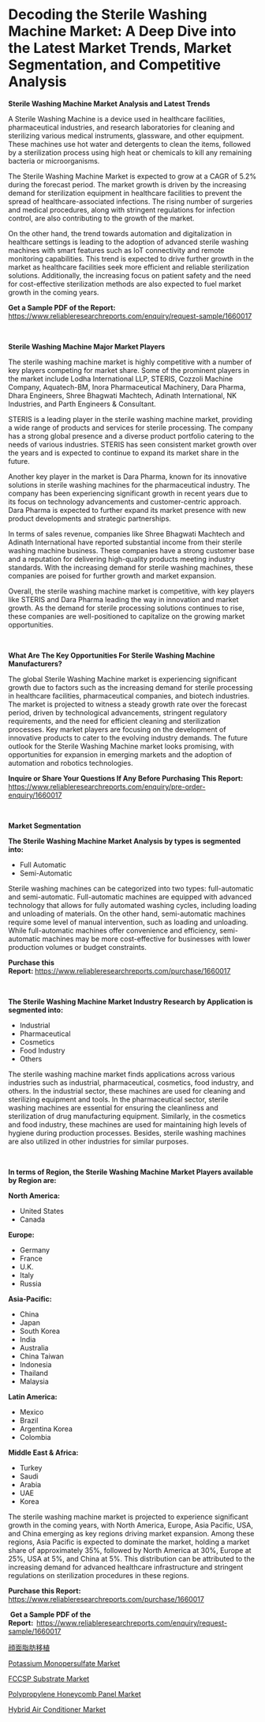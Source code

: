 <p><h1>Decoding the Sterile Washing Machine Market: A Deep Dive into the Latest Market Trends, Market Segmentation, and Competitive Analysis</h1></p><p><strong>Sterile Washing Machine Market Analysis and Latest Trends</strong></p>
<p><p>A Sterile Washing Machine is a device used in healthcare facilities, pharmaceutical industries, and research laboratories for cleaning and sterilizing various medical instruments, glassware, and other equipment. These machines use hot water and detergents to clean the items, followed by a sterilization process using high heat or chemicals to kill any remaining bacteria or microorganisms.</p><p>The Sterile Washing Machine Market is expected to grow at a CAGR of 5.2% during the forecast period. The market growth is driven by the increasing demand for sterilization equipment in healthcare facilities to prevent the spread of healthcare-associated infections. The rising number of surgeries and medical procedures, along with stringent regulations for infection control, are also contributing to the growth of the market.</p><p>On the other hand, the trend towards automation and digitalization in healthcare settings is leading to the adoption of advanced sterile washing machines with smart features such as IoT connectivity and remote monitoring capabilities. This trend is expected to drive further growth in the market as healthcare facilities seek more efficient and reliable sterilization solutions. Additionally, the increasing focus on patient safety and the need for cost-effective sterilization methods are also expected to fuel market growth in the coming years.</p></p>
<p><strong>Get a Sample PDF of the Report:&nbsp;</strong> <a href="https://www.reliableresearchreports.com/enquiry/request-sample/1660017">https://www.reliableresearchreports.com/enquiry/request-sample/1660017</a></p>
<p>&nbsp;</p>
<p><strong>Sterile Washing Machine Major Market Players</strong></p>
<p><p>The sterile washing machine market is highly competitive with a number of key players competing for market share. Some of the prominent players in the market include Lodha International LLP, STERIS, Cozzoli Machine Company, Aquatech-BM, Inora Pharmaceutical Machinery, Dara Pharma, Dhara Engineers, Shree Bhagwati Machtech, Adinath International, NK Industries, and Parth Engineers & Consultant.</p><p>STERIS is a leading player in the sterile washing machine market, providing a wide range of products and services for sterile processing. The company has a strong global presence and a diverse product portfolio catering to the needs of various industries. STERIS has seen consistent market growth over the years and is expected to continue to expand its market share in the future.</p><p>Another key player in the market is Dara Pharma, known for its innovative solutions in sterile washing machines for the pharmaceutical industry. The company has been experiencing significant growth in recent years due to its focus on technology advancements and customer-centric approach. Dara Pharma is expected to further expand its market presence with new product developments and strategic partnerships.</p><p>In terms of sales revenue, companies like Shree Bhagwati Machtech and Adinath International have reported substantial income from their sterile washing machine business. These companies have a strong customer base and a reputation for delivering high-quality products meeting industry standards. With the increasing demand for sterile washing machines, these companies are poised for further growth and market expansion.</p><p>Overall, the sterile washing machine market is competitive, with key players like STERIS and Dara Pharma leading the way in innovation and market growth. As the demand for sterile processing solutions continues to rise, these companies are well-positioned to capitalize on the growing market opportunities.</p></p>
<p>&nbsp;</p>
<p><strong>What Are The Key Opportunities For Sterile Washing Machine Manufacturers?</strong></p>
<p><p>The global Sterile Washing Machine market is experiencing significant growth due to factors such as the increasing demand for sterile processing in healthcare facilities, pharmaceutical companies, and biotech industries. The market is projected to witness a steady growth rate over the forecast period, driven by technological advancements, stringent regulatory requirements, and the need for efficient cleaning and sterilization processes. Key market players are focusing on the development of innovative products to cater to the evolving industry demands. The future outlook for the Sterile Washing Machine market looks promising, with opportunities for expansion in emerging markets and the adoption of automation and robotics technologies.</p></p>
<p><strong>Inquire or Share Your Questions If Any Before Purchasing This Report:</strong> <a href="https://www.reliableresearchreports.com/enquiry/pre-order-enquiry/1660017">https://www.reliableresearchreports.com/enquiry/pre-order-enquiry/1660017</a></p>
<p>&nbsp;</p>
<p><strong>Market Segmentation</strong></p>
<p><strong>The Sterile Washing Machine Market Analysis by types is segmented into:</strong></p>
<p><ul><li>Full Automatic</li><li>Semi-Automatic</li></ul></p>
<p><p>Sterile washing machines can be categorized into two types: full-automatic and semi-automatic. Full-automatic machines are equipped with advanced technology that allows for fully automated washing cycles, including loading and unloading of materials. On the other hand, semi-automatic machines require some level of manual intervention, such as loading and unloading. While full-automatic machines offer convenience and efficiency, semi-automatic machines may be more cost-effective for businesses with lower production volumes or budget constraints.</p></p>
<p><strong>Purchase this Report:&nbsp;</strong><a href="https://www.reliableresearchreports.com/purchase/1660017">https://www.reliableresearchreports.com/purchase/1660017</a></p>
<p>&nbsp;</p>
<p><strong>The Sterile Washing Machine Market Industry Research by Application is segmented into:</strong></p>
<p><ul><li>Industrial</li><li>Pharmaceutical</li><li>Cosmetics</li><li>Food Industry</li><li>Others</li></ul></p>
<p><p>The sterile washing machine market finds applications across various industries such as industrial, pharmaceutical, cosmetics, food industry, and others. In the industrial sector, these machines are used for cleaning and sterilizing equipment and tools. In the pharmaceutical sector, sterile washing machines are essential for ensuring the cleanliness and sterilization of drug manufacturing equipment. Similarly, in the cosmetics and food industry, these machines are used for maintaining high levels of hygiene during production processes. Besides, sterile washing machines are also utilized in other industries for similar purposes.</p></p>
<p>&nbsp;</p>
<p><strong>In terms of Region, the Sterile Washing Machine Market Players available by Region are:</strong></p>
<p>
    <p> <strong> North America: </strong>
        <ul>
            <li>United States</li>
            <li>Canada</li>
        </ul>
        </p> 
    <p> <strong> Europe: </strong>
        <ul>
            <li>Germany</li>
            <li>France</li>
            <li>U.K.</li>
            <li>Italy</li>
            <li>Russia</li>
        </ul>
        </p> 
    <p> <strong> Asia-Pacific: </strong>
        <ul>
            <li>China</li>
            <li>Japan</li>
            <li>South Korea</li>
            <li>India</li>
            <li>Australia</li>
            <li>China Taiwan</li>
            <li>Indonesia</li>
            <li>Thailand</li>
            <li>Malaysia</li>
        </ul>
        </p> 
    <p> <strong> Latin America: </strong>
        <ul>
            <li>Mexico</li>
            <li>Brazil</li>
            <li>Argentina Korea</li>
            <li>Colombia</li>
        </ul>
        </p> 
    <p> <strong> Middle East & Africa: </strong>
        <ul>
            <li>Turkey</li>
            <li>Saudi</li>
            <li>Arabia</li>
            <li>UAE</li>
            <li>Korea</li>
        </ul>
    </p>
    </p>
<p><p>The sterile washing machine market is projected to experience significant growth in the coming years, with North America, Europe, Asia Pacific, USA, and China emerging as key regions driving market expansion. Among these regions, Asia Pacific is expected to dominate the market, holding a market share of approximately 35%, followed by North America at 30%, Europe at 25%, USA at 5%, and China at 5%. This distribution can be attributed to the increasing demand for advanced healthcare infrastructure and stringent regulations on sterilization procedures in these regions.</p></p>
<p><strong>Purchase this Report: </strong><a href="https://www.reliableresearchreports.com/purchase/1660017">https://www.reliableresearchreports.com/purchase/1660017</a></p>
<p>&nbsp;<strong>Get a Sample PDF of the Report:&nbsp;&nbsp;</strong><a href="https://www.reliableresearchreports.com/enquiry/request-sample/1660017">https://www.reliableresearchreports.com/enquiry/request-sample/1660017</a></p>
<p><strong></strong></p>
<p><p><a href="https://github.com/zekaoe592392/Market-Research-Report-List-1/blob/main/1499958185451.md">顔面脂肪移植</a></p><p><a href="https://crocus-run-b5a.notion.site/Potassium-Monopersulfate-Market-Research-Report-Provides-thorough-Industry-Overview-which-offers-an-110197fc14e745bca3d7235d79ca7457">Potassium Monopersulfate Market</a></p><p><a href="https://gratis-rainforest-2ca.notion.site/FCCSP-Substrate-Market-Provides-Detailed-Segmentation-of-this-Market-based-on-Type-Application-and-643c421b0c3f4af9a72f1c5c11a119dc">FCCSP Substrate Market</a></p><p><a href="https://view.publitas.com/reportprime-1/polypropylene-honeycomb-panel-market-research-report-the-key-to-successful-business-strategy-forecasted-for-period-from-2024-2031/">Polypropylene Honeycomb Panel Market</a></p><p><a href="https://view.publitas.com/reportprime-1/hybrid-air-conditioner-market-insights-market-players-and-forecast-till-2031/">Hybrid Air Conditioner Market</a></p></p>